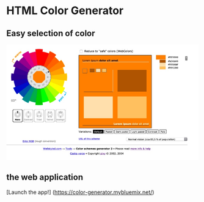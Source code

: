 # HTML Color Generator

## Easy selection of color

![alt image color generator](https://raw.githubusercontent.com/UIMASANTE/html-color-generator/master/color-generator.jpg)

## the web application

[Launch the app!] (https://color-generator.mybluemix.net/)

